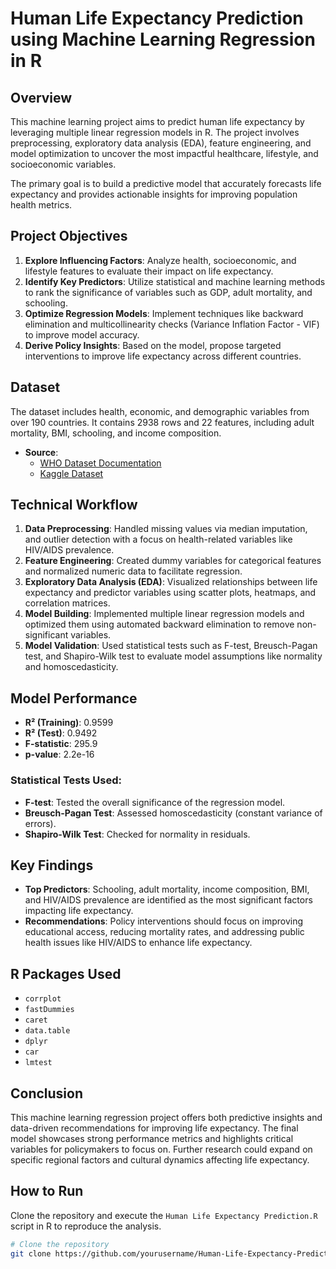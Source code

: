 # Human Life Expectancy Prediction using Machine Learning Regression in R

## Overview
This machine learning project aims to predict human life expectancy by leveraging multiple linear regression models in R. The project involves preprocessing, exploratory data analysis (EDA), feature engineering, and model optimization to uncover the most impactful healthcare, lifestyle, and socioeconomic variables. 

The primary goal is to build a predictive model that accurately forecasts life expectancy and provides actionable insights for improving population health metrics.

## Project Objectives
1. **Explore Influencing Factors**: Analyze health, socioeconomic, and lifestyle features to evaluate their impact on life expectancy.
2. **Identify Key Predictors**: Utilize statistical and machine learning methods to rank the significance of variables such as GDP, adult mortality, and schooling.
3. **Optimize Regression Models**: Implement techniques like backward elimination and multicollinearity checks (Variance Inflation Factor - VIF) to improve model accuracy.
4. **Derive Policy Insights**: Based on the model, propose targeted interventions to improve life expectancy across different countries.

## Dataset
The dataset includes health, economic, and demographic variables from over 190 countries. It contains 2938 rows and 22 features, including adult mortality, BMI, schooling, and income composition.

- **Source**: 
  - [WHO Dataset Documentation](https://cdn.who.int/media/docs/default-source/gho-documents/global-health-estimates/ghe2019_life-table-methods.pdf)
  - [Kaggle Dataset](https://www.kaggle.com/datasets/kumarajarshi/life-expectancy-who)

## Technical Workflow
1. **Data Preprocessing**: Handled missing values via median imputation, and outlier detection with a focus on health-related variables like HIV/AIDS prevalence.
2. **Feature Engineering**: Created dummy variables for categorical features and normalized numeric data to facilitate regression.
3. **Exploratory Data Analysis (EDA)**: Visualized relationships between life expectancy and predictor variables using scatter plots, heatmaps, and correlation matrices.
4. **Model Building**: Implemented multiple linear regression models and optimized them using automated backward elimination to remove non-significant variables.
5. **Model Validation**: Used statistical tests such as F-test, Breusch-Pagan test, and Shapiro-Wilk test to evaluate model assumptions like normality and homoscedasticity.

## Model Performance
- **R² (Training)**: 0.9599
- **R² (Test)**: 0.9492
- **F-statistic**: 295.9
- **p-value**: 2.2e-16

### Statistical Tests Used:
- **F-test**: Tested the overall significance of the regression model.
- **Breusch-Pagan Test**: Assessed homoscedasticity (constant variance of errors).
- **Shapiro-Wilk Test**: Checked for normality in residuals.

## Key Findings
- **Top Predictors**: Schooling, adult mortality, income composition, BMI, and HIV/AIDS prevalence are identified as the most significant factors impacting life expectancy.
- **Recommendations**: Policy interventions should focus on improving educational access, reducing mortality rates, and addressing public health issues like HIV/AIDS to enhance life expectancy.

## R Packages Used
- `corrplot`
- `fastDummies`
- `caret`
- `data.table`
- `dplyr`
- `car`
- `lmtest`

## Conclusion
This machine learning regression project offers both predictive insights and data-driven recommendations for improving life expectancy. The final model showcases strong performance metrics and highlights critical variables for policymakers to focus on. Further research could expand on specific regional factors and cultural dynamics affecting life expectancy.

## How to Run
Clone the repository and execute the `Human Life Expectancy Prediction.R` script in R to reproduce the analysis.

```bash
# Clone the repository
git clone https://github.com/yourusername/Human-Life-Expectancy-Prediction-ML-Regression-R.git
